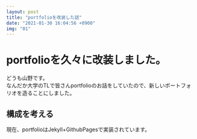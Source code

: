 ```yaml
---
layout: post
title: "portfolioを改装した話"
date: "2021-01-30 16:04:56 +0900"
img: "01"
---
```

# portfolioを久々に改装しました。
どうも山野です。  
なんだか大学のTLで皆さんportfolioのお話をしていたので、新しいポートフォリオを造ることにしました。  
## 構成を考える
現在、portfolioはJekyll+GithubPagesで実装されています。

